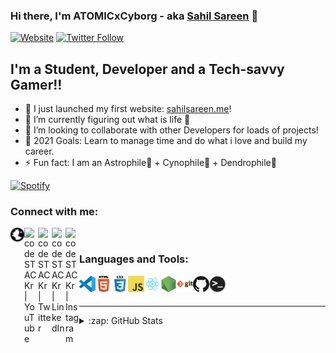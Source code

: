 ### Hi there, I'm ATOMICxCyborg - aka [Sahil Sareen][website] 👋

[![Website](https://img.shields.io/website?label=sahilsareen.me&style=for-the-badge&up_message=Running%20Wild%21&url=https%3A%2F%2Fsahilsareen.me)](https://sahilsareen.me)
[![Twitter Follow](https://img.shields.io/twitter/follow/sahilsarin390?color=%231DA1F2&logo=Twitter&style=for-the-badge)](https://twitter.com/sahilsarin390)

## I'm a Student, Developer and a Tech-savvy Gamer!!

- 🔭 I just launched my first website: [sahilsareen.me][website]!
- 🌱 I’m currently figuring out what is life 🤣
- 👯 I’m looking to collaborate with other Developers for loads of projects!
- 🥅 2021 Goals: Learn to manage time and do what i love and build my career.
- ⚡ Fun fact: I am an Astrophile🌌 + Cynophile🐶 + Dendrophile🌳


[![Spotify](https://novatorem-snowy-sigma.vercel.app/)](https://open.spotify.com/user/https://novatorem-snowy-sigma)

### Connect with me:

[<img align="left" alt="codeSTACKr.com" width="22px" src="https://raw.githubusercontent.com/iconic/open-iconic/master/svg/globe.svg" />][website]
[<img align="left" alt="codeSTACKr | YouTube" width="22px" src="https://cdn.jsdelivr.net/npm/simple-icons@v3/icons/youtube.svg" />][youtube]
[<img align="left" alt="codeSTACKr | Twitter" width="22px" src="https://cdn.jsdelivr.net/npm/simple-icons@v3/icons/twitter.svg" />][twitter]
[<img align="left" alt="codeSTACKr | LinkedIn" width="22px" src="https://cdn.jsdelivr.net/npm/simple-icons@v3/icons/linkedin.svg" />][linkedin]
[<img align="left" alt="codeSTACKr | Instagram" width="22px" src="https://cdn.jsdelivr.net/npm/simple-icons@v3/icons/instagram.svg" />][instagram]

<br/>

### Languages and Tools:

<img align="left" alt="Visual Studio Code" width="26px" src="https://raw.githubusercontent.com/github/explore/80688e429a7d4ef2fca1e82350fe8e3517d3494d/topics/visual-studio-code/visual-studio-code.png" />

<img align="left" alt="HTML5" width="26px" src="https://raw.githubusercontent.com/github/explore/80688e429a7d4ef2fca1e82350fe8e3517d3494d/topics/html/html.png" />

<img align="left" alt="CSS3" width="26px" src="https://raw.githubusercontent.com/github/explore/80688e429a7d4ef2fca1e82350fe8e3517d3494d/topics/css/css.png" />

<img align="left" alt="JavaScript" width="26px" src="https://raw.githubusercontent.com/github/explore/80688e429a7d4ef2fca1e82350fe8e3517d3494d/topics/javascript/javascript.png" />

<img align="left" alt="React" width="26px" src="https://raw.githubusercontent.com/github/explore/80688e429a7d4ef2fca1e82350fe8e3517d3494d/topics/react/react.png" />

<img align="left" alt="Node.js" width="26px" src="https://raw.githubusercontent.com/github/explore/80688e429a7d4ef2fca1e82350fe8e3517d3494d/topics/nodejs/nodejs.png" />

<!-- [<img align="left" alt="SQL" width="26px" src="https://raw.githubusercontent.com/github/explore/80688e429a7d4ef2fca1e82350fe8e3517d3494d/topics/sql/sql.png" />]

[<img align="left" alt="MySQL" width="26px" src="https://raw.githubusercontent.com/github/explore/80688e429a7d4ef2fca1e82350fe8e3517d3494d/topics/mysql/mysql.png" />]

[<img align="left" alt="MongoDB" width="26px" src="https://raw.githubusercontent.com/github/explore/80688e429a7d4ef2fca1e82350fe8e3517d3494d/topics/mongodb/mongodb.png" />] -->

<img align="left" alt="Git" width="26px" src="https://raw.githubusercontent.com/github/explore/80688e429a7d4ef2fca1e82350fe8e3517d3494d/topics/git/git.png" />

<img align="left" alt="GitHub" width="26px" src="https://raw.githubusercontent.com/github/explore/78df643247d429f6cc873026c0622819ad797942/topics/github/github.png" />

<img align="left" alt="Terminal" width="26px" src="https://raw.githubusercontent.com/github/explore/80688e429a7d4ef2fca1e82350fe8e3517d3494d/topics/terminal/terminal.png" />

<br/>
<br/>

---

<!--START_SECTION:activity-->



<details>
  <summary>:zap: GitHub Stats</summary>

  <img align="left" alt="Sahil's GitHub Stats" src="https://git-readme-stats-black.vercel.app/api?username=sahilsarin390&show_icons=true&hide_border=true" />


</details>

[website]: https://sahilsareen.me
[twitter]: https://twitter.com/sahilsarin390
[youtube]: https://www.youtube.com/channel/UClcfv9zY5qWePe1aUYDOiyw
[instagram]: https://instagram.com/imsahilsareen
[linkedin]: https://linkedin.com/in/sahil--sareen